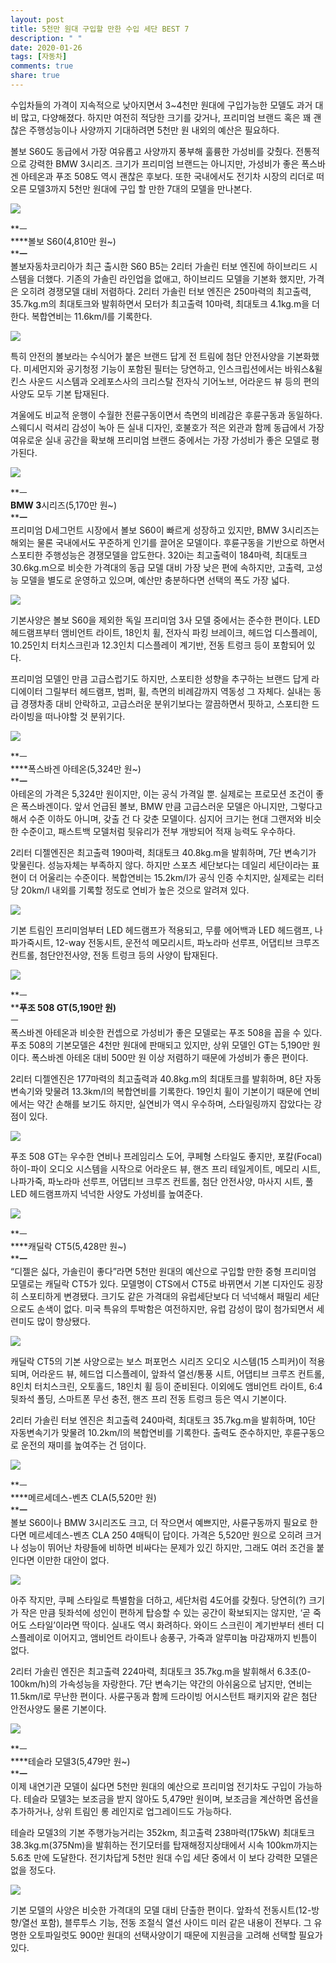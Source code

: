 ```yaml
---
layout: post
title: 5천만 원대 구입할 만한 수입 세단 BEST 7
description: " "
date: 2020-01-26
tags: [자동차]
comments: true
share: true
---
```



수입차들의 가격이 지속적으로 낮아지면서  3~4천만 원대에 구입가능한 모델도 과거 대비 많고, 다양해졌다. 하지만 여전히 적당한 크기를 갖거나, 프리미엄 브랜드 혹은 꽤 괜찮은 주행성능이나 사양까지 기대하려면  5천만 원 내외의 예산은 필요하다.  
  
볼보  S60도 동급에서 가장 여유롭고 사양까지 풍부해 훌륭한 가성비를 갖췄다. 전통적으로 강력한  BMW 3시리즈. 크기가 프리미엄 브랜드는 아니지만, 가성비가 좋은 폭스바겐 아테온과 푸조  508도 역시 괜찮은 후보다. 또한 국내에서도 전기차 시장의 리더로 떠오른 모델3까지  5천만 원대에 구입 할 만한  7대의 모델을 만나본다.

![](https://post-phinf.pstatic.net/MjAyMTAxMjJfMTU2/MDAxNjExMjk0MzUwOTA5.gxrJg-SWMBHnCMYlzZhkItNGDLGQcdxbTTUeGvda0KYg.3M8CenbCUlqA4ULUiil9xV9YPh85w7HoxXXjegd-Siog.JPEG/Untitled-5.jpg?type=w1200)

**ㅡ  
****볼보  S60(4,810만 원~)  
****ㅡ**  
볼보자동차코리아가 최근 출시한 S60 B5는 2리터 가솔린 터보 엔진에 하이브리드 시스템을 더했다. 기존의 가솔린 라인업을 없애고, 하이브리드 모델을 기본화 했지만, 가격은 오히려 경쟁모델 대비 저렴하다. 2리터 가솔린 터보 엔진은 250마력의 최고출력, 35.7kg.m의 최대토크와 발휘하면서 모터가 최고출력 10마력, 최대토크 4.1kg.m을 더한다. 복합연비는 11.6km/l를 기록한다.

![](https://post-phinf.pstatic.net/MjAyMTAxMjJfMjg5/MDAxNjExMjk0MzY1MjAy.9anQ9FO9_tChXLyYeMjXCuNDr0syFg1L_WME2laTdn0g.FK9PsDs95q1My8HD5ZIIIfSkaQSvHxoQDAQ3yaoMORwg.JPEG/Untitled-2.jpg?type=w1200)

특히 안전의 볼보라는 수식어가 붙은 브랜드 답게 전 트림에 첨단 안전사양을 기본화했다. 미세먼지와 공기청정 기능이 포함된 필터는 당연하고, 인스크립션에서는 바워스&윌킨스 사운드 시스템과 오레포스사의 크리스탈 전자식 기어노브, 어라운드 뷰 등의 편의사양도 모두 기본 탑재된다.  
  
겨울에도 비교적 운행이 수월한 전륜구동이면서 측면의 비례감은 후륜구동과 동일하다. 스웨디시 럭셔리 감성이 녹아 든 실내 디자인, 호불호가 적은 외관과 함께 동급에서 가장 여유로운 실내 공간을 확보해 프리미엄 브랜드 중에서는 가장 가성비가 좋은 모델로 평가된다.

![](https://post-phinf.pstatic.net/MjAyMTAxMjJfNTMg/MDAxNjExMjk0NzA3ODEw.FTAEPXo-oNZeFIJxa9pEZNOz-rCqT6vbHByByEYNIGgg.bMCRkw9JL0LriES_IoQVAQVO7eFu6M4dAXKOjfGr8Mkg.JPEG/kkk22.jpg?type=w1200)

**ㅡ  
****BMW 3****시리즈(5,170만 원~)  
****ㅡ**  
프리미엄  D세그먼트 시장에서 볼보  S60이 빠르게 성장하고 있지만, BMW 3시리즈는 해외는 물론 국내에서도 꾸준하게 인기를 끌어온 모델이다. 후륜구동을 기반으로 하면서 스포티한 주행성능은 경쟁모델을 압도한다. 320i는 최고출력이  184마력, 최대토크  30.6kg.m으로 비슷한 가격대의 동급 모델 대비 가장 낮은 편에 속하지만, 고출력, 고성능 모델을 별도로 운영하고 있으며, 예산만 충분하다면 선택의 폭도 가장 넓다.

![](https://post-phinf.pstatic.net/MjAyMTAxMjJfMjE2/MDAxNjExMjk0NzE5NjUy.ZmWPtw-6vZgnIh0jGhvN8slerLO3G7aO0odtPXxMe7Ag.61L86cXXG8i34hyKyrr9C-1W1C8ZwsdSaVBhm2dDMBUg.JPEG/kkkkk.jpg?type=w1200)

기본사양은 볼보  S60을 제외한 독일 프리미엄  3사 모델 중에서는 준수한 편이다. LED 헤드램프부터 앰비언트 라이트, 18인치 휠, 전자식 파킹 브레이크, 헤드업 디스플레이, 10.25인치 터치스크린과  12.3인치 디스플레이 계기반, 전동 트렁크 등이 포함되어 있다.

프리미엄 모델인 만큼 고급스럽기도 하지만, 스포티한 성향을 추구하는 브랜드 답게 라디에이터 그릴부터 헤드램프, 범퍼, 휠, 측면의 비례감까지 역동성 그 자체다. 실내는 동급 경쟁차종 대비 안락하고, 고급스러운 분위기보다는 깔끔하면서 핏하고, 스포티한 드라이빙을 떠나야할 것 분위기다.

![](https://post-phinf.pstatic.net/MjAyMTAxMjJfMTYz/MDAxNjExMjk1MDMwNzM4.Ls_9-jNjLe7FcVMPloyUl3Di8KBCc0CcDOqNfbGWffkg.J7MMCqzslJdm1XQkhR8O-C8sLsuARu-K0YDm3CBkB6og.JPEG/%3B.jpg?type=w1200)

**ㅡ  
****폭스바겐 아테온(5,324만 원~)  
****ㅡ**  
아테온의 가격은 5,324만 원이지만, 이는 공식 가격일 뿐. 실제로는 프로모션 조건이 좋은 폭스바겐이다. 앞서 언급된 볼보, BMW 만큼 고급스러운 모델은 아니지만, 그렇다고 해서 수준 이하도 아니며, 갖출 건 다 갖춘 모델이다. 심지어 크기는 현대 그랜저와 비슷한 수준이고, 패스트백 모델처럼 뒷유리가 전부 개방되어 적재 능력도 우수하다.

2리터 디젤엔진은 최고출력  190마력, 최대토크  40.8kg.m을 발휘하며, 7단 변속기가 맞물린다. 성능자체는 부족하지 않다. 하지만 스포츠 세단보다는 데일리 세단이라는 표현이 더 어울리는 수준이다. 복합연비는  15.2km/l가 공식 인증 수치지만, 실제로는 리터당  20km/l 내외를 기록할 정도로 연비가 높은 것으로 알려져 있다.

![](https://post-phinf.pstatic.net/MjAyMTAxMjJfMjk3/MDAxNjExMjk1MDUyNjQy.yXFEhnZ1Bo7yDZSF78w8Qa5M-0M8UdSax_nz6mXqyvcg.izLBOFQdxOCrRgxHW6ZIwFisLkR2tydsIp-eZBpLqEMg.JPEG/%27%27%27.jpg?type=w1200)

기본 트림인 프리미엄부터  LED 헤드램프가 적용되고, 무릎 에어백과  LED 헤드램프, 나파가죽시트, 12-way 전동시트, 운전석 메모리시트, 파노라마 선루프, 어댑티브 크루즈 컨트롤, 첨단안전사양, 전동 트렁크 등의 사양이 탑재된다.

![](https://post-phinf.pstatic.net/MjAyMTAxMjJfNCAg/MDAxNjExMjk1MzQ0Mzg1.3X0ym16iFHfCsr8D9gBW86YxGqGEYkCJG-2MMYRAnVYg.wT0iwRzKdnxGYGNSVoLLZfxCCoMGJvcciPlluDM_e1cg.JPEG/%ED%91%B8%EC%A1%B0_508_%281%29.jpg?type=w1200)

**ㅡ  
****푸조  508 GT(5,190만 원)**  
ㅡ  
폭스바겐 아테온과 비슷한 컨셉으로 가성비가 좋은 모델로는 푸조  508을 꼽을 수 있다. 푸조  508의 기본모델은  4천만 원대에 판매되고 있지만, 상위 모델인  GT는  5,190만 원이다. 폭스바겐 아테온 대비  500만 원 이상 저렴하기 때문에 가성비가 좋은 편이다.

2리터 디젤엔진은  177마력의 최고출력과  40.8kg.m의 최대토크를 발휘하며, 8단 자동변속기와 맞물려 13.3km/l의 복합연비를 기록한다. 19인치 휠이 기본이기 때문에 연비에서는 약간 손해를 보기도 하지만, 실연비가 역시 우수하며, 스타일링까지 잡았다는 강점이 있다.  

![](https://post-phinf.pstatic.net/MjAyMTAxMjJfNzEg/MDAxNjExMjk1NDIwOTU0.cwvGCAy9bCqIKQlFInfCzpALqapYB7UNADdkN4HxeaQg.UzMA_zUmgf3EfulMrQ-qNvlY0M5DpvSP_WULwccEdqYg.JPEG/kkk.jpg?type=w1200)

푸조  508 GT는 우수한 연비나 프레임리스 도어, 쿠페형 스타일도 좋지만, 포칼(Focal) 하이-파이 오디오 시스템을 시작으로 어라운드 뷰, 핸즈 프리 테일게이트, 메모리 시트, 나파가죽, 파노라마 선루프, 어댑티브 크루즈 컨트롤, 첨단 안전사양, 마사지 시트, 풀  LED 헤드램프까지 넉넉한 사양도 가성비를 높여준다.

![](https://post-phinf.pstatic.net/MjAyMTAxMjJfMTgy/MDAxNjExMjk1NTM4NDMx._qvRa_l9fAWi7ogV9xEKed7LlXA4VOBa1_SPz6mXI0kg.Z28uElKc7YTMIM_JwITN0JKduB_qx4eq7nRsy20qL-Qg.JPEG/Cadillac-CT5-2020-1280-03_copy.jpg?type=w1200)

**ㅡ  
****캐딜락  CT5(5,428만 원~)  
****ㅡ**  
“디젤은 싫다, 가솔린이 좋다”라면  5천만 원대의 예산으로 구입할 만한 중형 프리미엄 모델로는 캐딜락  CT5가 있다. 모델명이 CTS에서  CT5로 바뀌면서 기본 디자인도 굉장히 스포티하게 변경됐다. 크기도 같은 가격대의 유럽세단보다 더 넉넉해서 패밀리 세단으로도 손색이 없다. 미국 특유의 투박함은 여전하지만, 유럽 감성이 많이 첨가되면서 세련미도 많이 향상됐다.

![](https://post-phinf.pstatic.net/MjAyMTAxMjJfNjQg/MDAxNjExMjk1NTM4NDQw.RnD0uevt_xa8EFqkMlFJcA7PjiDR-PWeEUFAolYyL0Mg.phsMsvZISNYYERgQ_eGQTjmrXIoy50N0VCEfqdqgevIg.JPEG/Cadillac-CT5-2020-1280-13_copy.jpg?type=w1200)

캐딜락  CT5의 기본 사양으로는 보스 퍼포먼스 시리즈 오디오 시스템(15 스피커)이 적용되며, 어라운드 뷰, 헤드업 디스플레이, 앞좌석 열선/통풍 시트, 어댑티브 크루즈 컨트롤, 8인치 터치스크린, 오토홀드, 18인치 휠 등이 준비된다. 이외에도 앰비언트 라이트, 6:4 뒷좌석 폴딩, 스마트폰 무선 충전, 핸즈 프리 전동 트렁크 등은 역시 기본이다.

2리터 가솔린 터보 엔진은 최고출력  240마력, 최대토크  35.7kg.m을 발휘하며, 10단 자동변속기가 맞물려  10.2km/l의 복합연비를 기록한다. 출력도 준수하지만, 후륜구동으로 운전의 재미를 높여주는 건 덤이다.

![](https://post-phinf.pstatic.net/MjAyMTAxMjJfMjM3/MDAxNjExMjk1NzQxMDE3.8ShoyNl8hXBLo9--6L7XPzEsNhzFfaI5AuLkbbT1lOQg.g172vGYDzMmhPW__KGNFHmonR3ioZ7rJA9tm8ZnaDe4g.JPEG/%EC%82%AC%EC%A7%844-%EB%8D%94_%EB%89%B4_CLA_%EC%BF%A0%ED%8E%98_%EC%84%B8%EB%8B%A8.jpg?type=w1200)

**ㅡ  
****메르세데스-벤츠  CLA(5,520만 원)  
****ㅡ**  
볼보  S60이나  BMW 3시리즈도 크고, 더 작으면서 예쁘지만, 사륜구동까지 필요로 한다면 메르세데스-벤츠  CLA 250 4매틱이 답이다. 가격은  5,520만 원으로 오히려 크거나 성능이 뛰어난 차량들에 비하면 비싸다는 문제가 있긴 하지만, 그래도 여러 조건을 붙인다면 이만한 대안이 없다.

![](https://post-phinf.pstatic.net/MjAyMTAxMjJfMTQy/MDAxNjExMjk1NzQxMDMy.-BGmgWdUMqd0M0Ceo8KFIIoKeuL578K_EAIXHSMR_OMg.HScGz9H8w3JAEjEuy6w5tsgS6Gv9Ta2T5G4nZhqL67wg.JPEG/%EC%82%AC%EC%A7%848-%EB%8D%94_%EB%89%B4_%EB%A9%94%EB%A5%B4%EC%84%B8%EB%8D%B0%EC%8A%A4-%EB%B2%A4%EC%B8%A0_CLA_%EC%BF%A0%ED%8E%98_%EC%84%B8%EB%8B%A8_%EC%9D%B8%ED%85%8C%EB%A6%AC%EC%96%B4.jpg?type=w1200)

아주 작지만, 쿠페 스타일로 특별함을 더하고, 세단처럼  4도어를 갖췄다. 당연히(?) 크기가 작은 만큼 뒷좌석에 성인이 편하게 탑승할 수 있는 공간이 확보되지는 않지만, ‘곧 죽어도 스타일’이라면 딱이다. 실내도 역시 화려하다. 와이드 스크린이 계기반부터 센터 디스플레이로 이어지고, 앰비언트 라이트나 송풍구, 가죽과 알루미늄 마감재까지 빈틈이 없다.

2리터 가솔린 엔진은 최고출력  224마력, 최대토크  35.7kg.m을 발휘해서  6.3초(0-100km/h)의 가속성능을 자랑한다. 7단 변속기는 약간의 아쉬움으로 남지만, 연비는  11.5km/l로 무난한 편이다. 사륜구동과 함께 드라이빙 어시스턴트 패키지와 같은 첨단 안전사양도 물론 기본이다.

![](https://post-phinf.pstatic.net/MjAyMTAxMjJfMTk3/MDAxNjExMjk2MDA2OTg4.8nDixmihT68-bhzrZo_lYQfvPZpFIp5I0IEOz7OU_VAg.7gJw9h0DWQTvcU3rEVo8ACY0Sx8bGMsRPRBYsd4bTqAg.JPEG/Model_3_Performance_Red_copy.jpg?type=w1200)

**ㅡ  
****테슬라 모델3(5,479만 원~)  
****ㅡ**  
이제 내연기관 모델이 싫다면  5천만 원대의 예산으로 프리미엄 전기차도 구입이 가능하다. 테슬라 모델3는 보조금을 받지 않아도  5,479만 원이며, 보조금을 계산하면 옵션을 추가하거나, 상위 트림인 롱 레인지로 업그레이드도 가능하다.

테슬라 모델3의 기본 주행가능거리는  352km,  최고출력 238마력(175kW) 최대토크 38.3kg.m(375Nm)을 발휘하는 전기모터를 탑재해정지상태에서 시속  100km까지는  5.6초 만에 도달한다. 전기차답게  5천만 원대 수입 세단 중에서 이 보다 강력한 모델은 없을 정도다.

![](https://post-phinf.pstatic.net/MjAyMTAxMjJfNjIg/MDAxNjExMjk2MDA2OTgw.6hQD0lVPmwU0rBfs548out4E4LjUiLQ7zcFggpUgRjcg.2su8YIPGxG3YVVfjoauRZq2308USlfkqs2RkZ1xvQPcg.JPEG/Tesla-Model_3-2018-1600-12_copy.jpg?type=w1200)

기본 모델의 사양은 비슷한 가격대의 모델 대비 단출한 편이다. 앞좌석 전동시트(12-방향/열선 포함), 블루투스 기능, 전동 조절식 열선 사이드 미러 같은 내용이 전부다. 그 유명한 오토파일럿도  900만 원대의 선택사양이기 때문에 지원금을 고려해 선택할 필요가 있다.